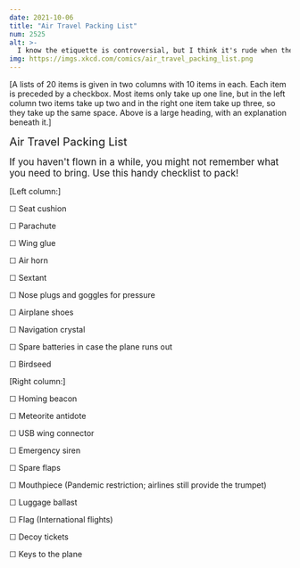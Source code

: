 ```yaml
---
date: 2021-10-06
title: "Air Travel Packing List"
num: 2525
alt: >-
  I know the etiquette is controversial, but I think it's rude when the person in front of me reclines their seat into the bell of my trumpet.
img: https://imgs.xkcd.com/comics/air_travel_packing_list.png
---
```

[A lists of 20 items is given in two columns with 10 items in each. Each item is preceded by a checkbox. Most items only take up one line, but in the left column two items take up two and in the right one item take up three, so they take up the same space. Above is a large heading, with an explanation beneath it.]

<big><big>Air Travel Packing List</big></big>

<big>If you haven't flown in a while, you might not remember what you need to bring. Use this handy checklist to pack!</big>

[Left column:]

☐ Seat cushion

☐ Parachute

☐ Wing glue

☐ Air horn

☐ Sextant

☐ Nose plugs and goggles for pressure

☐ Airplane shoes

☐ Navigation crystal

☐ Spare batteries in case the plane runs out

☐ Birdseed

[Right column:]

☐ Homing beacon

☐ Meteorite antidote

☐ USB wing connector

☐ Emergency siren

☐ Spare flaps

☐ Mouthpiece (Pandemic restriction; airlines still provide the trumpet)

☐ Luggage ballast

☐ Flag (International flights)

☐ Decoy tickets

☐ Keys to the plane